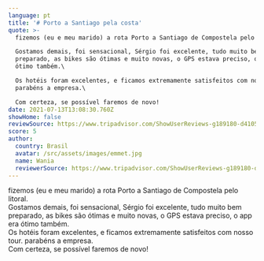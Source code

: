 ```yaml
---
language: pt
title: '# Porto a Santiago pela costa'
quote: >-
  fizemos (eu e meu marido) a rota Porto a Santiago de Compostela pelo litoral.\

  Gostamos demais, foi sensacional, Sérgio foi excelente, tudo muito bem
  preparado, as bikes são ótimas e muito novas, o GPS estava preciso, o app era
  ótimo também.\

  Os hotéis foram excelentes, e ficamos extremamente satisfeitos com nosso tour.
  parabéns a empresa.\

  Com certeza, se possível faremos de novo!
date: 2021-07-13T13:08:30.760Z
showHome: false
reviewSource: https://www.tripadvisor.com/ShowUserReviews-g189180-d4105907-r796310266-Top_Bike_Tours_Portugal-Porto_Porto_District_Northern_Portugal.html
score: 5
author:
  country: Brasil
  avatar: /src/assets/images/emmet.jpg
  name: Wania
  reviewerSource: https://www.tripadvisor.com/ShowUserReviews-g189180-d4105907-r796310266-Top_Bike_Tours_Portugal-Porto_Porto_District_Northern_Portugal.html
---
```


fizemos (eu e meu marido) a rota Porto a Santiago de Compostela pelo litoral.\
Gostamos demais, foi sensacional, Sérgio foi excelente, tudo muito bem
preparado, as bikes são ótimas e muito novas, o GPS estava preciso, o app era
ótimo também.\
Os hotéis foram excelentes, e ficamos extremamente satisfeitos com nosso tour.
parabéns a empresa.\
Com certeza, se possível faremos de novo!
